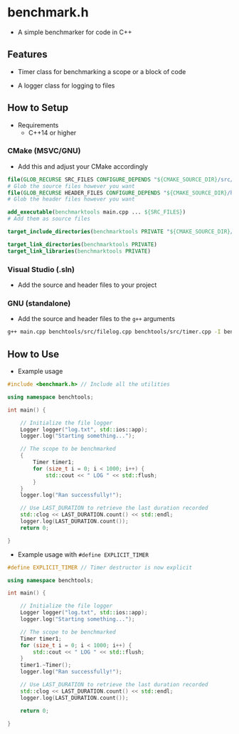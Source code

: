 # benchmark.h

- A simple benchmarker for code in C++

## Features

- Timer class for benchmarking a scope or a block of code

- A logger class for logging to files

## How to Setup

- Requirements
  - C++14 or higher

### CMake (MSVC/GNU)

- Add this and adjust your CMake accordingly

```CMAKE
file(GLOB_RECURSE SRC_FILES CONFIGURE_DEPENDS "${CMAKE_SOURCE_DIR}/src/*.cpp")
# Glob the source files however you want
file(GLOB_RECURSE HEADER_FILES CONFIGURE_DEPENDS "${CMAKE_SOURCE_DIR}/headers/*.h")
# Glob the header files however you want

add_executable(benchmarktools main.cpp ... ${SRC_FILES})
# Add them as source files

target_include_directories(benchmarktools PRIVATE "${CMAKE_SOURCE_DIR}/headers")

target_link_directories(benchmarktools PRIVATE)
target_link_libraries(benchmarktools PRIVATE)
```

### Visual Studio (.sln)

- Add the source and header files to your project

### GNU (standalone)

- Add the source and header files to the ```g++``` arguments

```bash
g++ main.cpp benchtools/src/filelog.cpp benchtools/src/timer.cpp -I benchtools/headers
```

## How to Use

- Example usage

```cpp
#include <benchmark.h> // Include all the utilities
```

```cpp
using namespace benchtools;

int main() {

    // Initialize the file logger
    Logger logger("log.txt", std::ios::app); 
    logger.log("Starting something...");

    // The scope to be benchmarked
    {
        Timer timer1;
        for (size_t i = 0; i < 1000; i++) {
            std::cout << " LOG " << std::flush;
        }
    }
    logger.log("Ran successfully!");

    // Use LAST_DURATION to retrieve the last duration recorded
    std::clog << LAST_DURATION.count() << std::endl;
    logger.log(LAST_DURATION.count());
    return 0;

}
```

- Example usage with ```#define EXPLICIT_TIMER```

```cpp
#define EXPLICIT_TIMER // Timer destructor is now explicit

using namespace benchtools;

int main() {

    // Initialize the file logger
    Logger logger("log.txt", std::ios::app); 
    logger.log("Starting something...");

    // The scope to be benchmarked
    Timer timer1;
    for (size_t i = 0; i < 1000; i++) {
        std::cout << " LOG " << std::flush;
    }
    timer1.~Timer();
    logger.log("Ran successfully!");

    // Use LAST_DURATION to retrieve the last duration recorded
    std::clog << LAST_DURATION.count() << std::endl;
    logger.log(LAST_DURATION.count());

    return 0;

}
```

